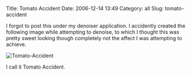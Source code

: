 Title: Tomato Accident
Date: 2006-12-14 13:49
Category: all
Slug: tomato-accident

I forgot to post this under my denoiser application. I accidently
created the following image while attempting to denoise, to which I
thought this was pretty sweet looking though completely not the affect I
was attempting to achieve.

![Tomato-Accident][]

I call it Tomato Accident.

  [Tomato-Accident]: http://www.bryceboe.com/wordpress/wp-content/uploads/2006/12/accident.jpg
